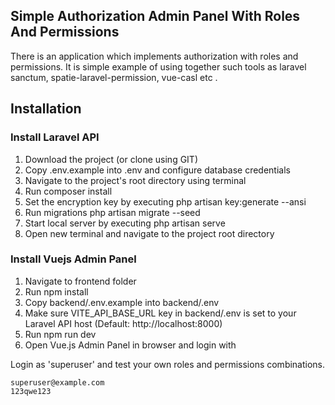 
## Simple Authorization Admin Panel With Roles And Permissions

There is an application which implements authorization with roles and permissions.
It is simple example of using together such tools as laravel sanctum, spatie-laravel-permission, vue-casl etc . 


## Installation

### Install Laravel API

1. Download the project (or clone using GIT)
2. Copy .env.example into .env and configure database credentials
3. Navigate to the project's root directory using terminal
4. Run composer install
5. Set the encryption key by executing php artisan key:generate --ansi
6. Run migrations php artisan migrate --seed
6. Start local server by executing php artisan serve
7. Open new terminal and navigate to the project root directory

### Install Vuejs Admin Panel

1. Navigate to frontend folder
2. Run npm install
3. Copy backend/.env.example into backend/.env
4. Make sure VITE_API_BASE_URL key in backend/.env is set to your Laravel API host (Default: http://localhost:8000)
5. Run npm run dev
6. Open Vue.js Admin Panel in browser and login with

Login as 'superuser' and test your own roles and permissions combinations.

```
superuser@example.com
123qwe123
```
